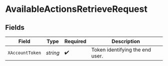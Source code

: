# AvailableActionsRetrieveRequest


## Fields

| Field                           | Type                            | Required                        | Description                     |
| ------------------------------- | ------------------------------- | ------------------------------- | ------------------------------- |
| `XAccountToken`                 | *string*                        | :heavy_check_mark:              | Token identifying the end user. |